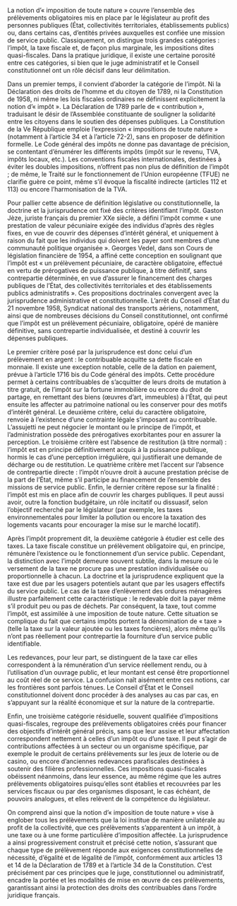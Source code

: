 La notion d’« imposition de toute nature » couvre l’ensemble des prélèvements obligatoires mis en place par le législateur au profit des personnes publiques (État, collectivités territoriales, établissements publics) ou, dans certains cas, d’entités privées auxquelles est confiée une mission de service public. Classiquement, on distingue trois grandes catégories : l’impôt, la taxe fiscale et, de façon plus marginale, les impositions dites quasi-fiscales. Dans la pratique juridique, il existe une certaine porosité entre ces catégories, si bien que le juge administratif et le Conseil constitutionnel ont un rôle décisif dans leur délimitation.

Dans un premier temps, il convient d’aborder la catégorie de l’impôt. Ni la Déclaration des droits de l’homme et du citoyen de 1789, ni la Constitution de 1958, ni même les lois fiscales ordinaires ne définissent explicitement la notion d’« impôt ». La Déclaration de 1789 parle de « contribution », traduisant le désir de l’Assemblée constituante de souligner la solidarité entre les citoyens dans le soutien des dépenses publiques. La Constitution de la Ve République emploie l’expression « impositions de toute nature » (notamment à l’article 34 et à l’article 72-2), sans en proposer de définition formelle. Le Code général des impôts ne donne pas davantage de précision, se contentant d’énumérer les différents impôts (impôt sur le revenu, TVA, impôts locaux, etc.). Les conventions fiscales internationales, destinées à éviter les doubles impositions, n’offrent pas non plus de définition de l’impôt ; de même, le Traité sur le fonctionnement de l’Union européenne (TFUE) ne clarifie guère ce point, même s’il évoque la fiscalité indirecte (articles 112 et 113) ou encore l’harmonisation de la TVA.

Pour pallier cette absence de définition législative ou constitutionnelle, la doctrine et la jurisprudence ont fixé des critères identifiant l’impôt. Gaston Jèze, juriste français du premier XXe siècle, a défini l’impôt comme « une prestation de valeur pécuniaire exigée des individus d’après des règles fixes, en vue de couvrir des dépenses d’intérêt général, et uniquement à raison du fait que les individus qui doivent les payer sont membres d’une communauté politique organisée ». Georges Vedel, dans son Cours de législation financière de 1954, a affiné cette conception en soulignant que l’impôt est « un prélèvement pécuniaire, de caractère obligatoire, effectué en vertu de prérogatives de puissance publique, à titre définitif, sans contrepartie déterminée, en vue d’assurer le financement des charges publiques de l’État, des collectivités territoriales et des établissements publics administratifs ». Ces propositions doctrinales convergent avec la jurisprudence administrative et constitutionnelle. L’arrêt du Conseil d’État du 21 novembre 1958, Syndicat national des transports aériens, notamment, ainsi que de nombreuses décisions du Conseil constitutionnel, ont confirmé que l’impôt est un prélèvement pécuniaire, obligatoire, opéré de manière définitive, sans contrepartie individualisée, et destiné à couvrir les dépenses publiques.

Le premier critère posé par la jurisprudence est donc celui d’un prélèvement en argent : le contribuable acquitte sa dette fiscale en monnaie. Il existe une exception notable, celle de la dation en paiement, prévue à l’article 1716 bis du Code général des impôts. Cette procédure permet à certains contribuables de s’acquitter de leurs droits de mutation à titre gratuit, de l’impôt sur la fortune immobilière ou encore du droit de partage, en remettant des biens (œuvres d’art, immeubles) à l’État, qui peut ensuite les affecter au patrimoine national ou les conserver pour des motifs d’intérêt général. Le deuxième critère, celui du caractère obligatoire, renvoie à l’existence d’une contrainte légale s’imposant au contribuable. L’assujetti ne peut négocier le montant ou le principe de l’impôt, et l’administration possède des prérogatives exorbitantes pour en assurer la perception. Le troisième critère est l’absence de restitution (à titre normal) : l’impôt est en principe définitivement acquis à la puissance publique, hormis le cas d’une perception irrégulière, qui justifierait une demande de décharge ou de restitution. Le quatrième critère met l’accent sur l’absence de contrepartie directe : l’impôt n’ouvre droit à aucune prestation précise de la part de l’État, même s’il participe au financement de l’ensemble des missions de service public. Enfin, le dernier critère repose sur la finalité : l’impôt est mis en place afin de couvrir les charges publiques. Il peut aussi avoir, outre la fonction budgétaire, un rôle incitatif ou dissuasif, selon l’objectif recherché par le législateur (par exemple, les taxes environnementales pour limiter la pollution ou encore la taxation des logements vacants pour encourager la mise sur le marché locatif).

Après l’impôt proprement dit, la deuxième catégorie à étudier est celle des taxes. La taxe fiscale constitue un prélèvement obligatoire qui, en principe, rémunère l’existence ou le fonctionnement d’un service public. Cependant, la distinction avec l’impôt demeure souvent subtile, dans la mesure où le versement de la taxe ne procure pas une prestation individualisée ou proportionnelle à chacun. La doctrine et la jurisprudence expliquent que la taxe est due par les usagers potentiels autant que par les usagers effectifs du service public. Le cas de la taxe d’enlèvement des ordures ménagères illustre parfaitement cette caractéristique : le redevable doit la payer même s’il produit peu ou pas de déchets. Par conséquent, la taxe, tout comme l’impôt, est assimilée à une imposition de toute nature. Cette situation se complique du fait que certains impôts portent la dénomination de « taxe » (telle la taxe sur la valeur ajoutée ou les taxes foncières), alors même qu’ils n’ont pas réellement pour contrepartie la fourniture d’un service public identifiable.

Les redevances, pour leur part, se distinguent de la taxe car elles correspondent à la rémunération d’un service réellement rendu, ou à l’utilisation d’un ouvrage public, et leur montant est censé être proportionnel au coût réel de ce service. La confusion naît aisément entre ces notions, car les frontières sont parfois ténues. Le Conseil d’État et le Conseil constitutionnel doivent donc procéder à des analyses au cas par cas, en s’appuyant sur la réalité économique et sur la nature de la contrepartie.

Enfin, une troisième catégorie résiduelle, souvent qualifiée d’impositions quasi-fiscales, regroupe des prélèvements obligatoires créés pour financer des objectifs d’intérêt général précis, sans que leur assise et leur affectation correspondent nettement à celles d’un impôt ou d’une taxe. Il peut s’agir de contributions affectées à un secteur ou un organisme spécifique, par exemple le produit de certains prélèvements sur les jeux de loterie ou de casino, ou encore d’anciennes redevances parafiscales destinées à soutenir des filières professionnelles. Ces impositions quasi-fiscales obéissent néanmoins, dans leur essence, au même régime que les autres prélèvements obligatoires puisqu’elles sont établies et recouvrées par les services fiscaux ou par des organismes disposant, le cas échéant, de pouvoirs analogues, et elles relèvent de la compétence du législateur.

On comprend ainsi que la notion d’« imposition de toute nature » vise à englober tous les prélèvements que la loi institue de manière unilatérale au profit de la collectivité, que ces prélèvements s’apparentent à un impôt, à une taxe ou à une forme particulière d’imposition affectée. La jurisprudence a ainsi progressivement construit et précisé cette notion, s’assurant que chaque type de prélèvement réponde aux exigences constitutionnelles de nécessité, d’égalité et de légalité de l’impôt, conformément aux articles 13 et 14 de la Déclaration de 1789 et à l’article 34 de la Constitution. C’est précisément par ces principes que le juge, constitutionnel ou administratif, encadre la portée et les modalités de mise en œuvre de ces prélèvements, garantissant ainsi la protection des droits des contribuables dans l’ordre juridique français.